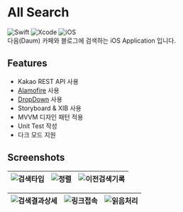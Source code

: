 # All Search
![Swift](https://img.shields.io/badge/Swift-5.2-orange.svg) ![Xcode](https://img.shields.io/badge/Xcode-12.5-blue.svg) ![iOS](https://img.shields.io/badge/iOS-11.0-green.svg)   
다음(Daum) 카페와 블로그에 검색하는 iOS Application 입니다.

## Features
- Kakao REST API 사용
- [Alamofire](https://github.com/Alamofire/Alamofire) 사용
- [DropDown](https://github.com/AssistoLab/DropDown) 사용
- Storyboard & XIB 사용
- MVVM 디자인 패턴 적용
- Unit Test 작성
- 다크 모드 지원

## Screenshots
|![검색타입](https://user-images.githubusercontent.com/17891566/124323780-d2172980-dbbc-11eb-85be-490dce509408.png)|![정렬](https://user-images.githubusercontent.com/17891566/124323794-d8a5a100-dbbc-11eb-812e-ec0796470062.png)|![이전검색기록](https://user-images.githubusercontent.com/17891566/124323803-dcd1be80-dbbc-11eb-8ee4-6320f00db4f0.png)|
|----|----|----|

|![검색결과상세](https://user-images.githubusercontent.com/17891566/124323810-df341880-dbbc-11eb-86ae-7ce265a0a262.png)|![링크접속](https://user-images.githubusercontent.com/17891566/124323816-e0fddc00-dbbc-11eb-9d51-36bf8986dfa3.png)|![읽음처리](https://user-images.githubusercontent.com/17891566/124323978-228e8700-dbbd-11eb-8068-e33f8dd7df3a.png)|
|----|----|----|



